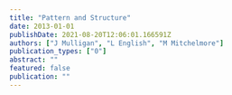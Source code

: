 ```yaml
---
title: "Pattern and Structure"
date: 2013-01-01
publishDate: 2021-08-20T12:06:01.166591Z
authors: ["J Mulligan", "L English", "M Mitchelmore"]
publication_types: ["0"]
abstract: ""
featured: false
publication: ""
---
```


